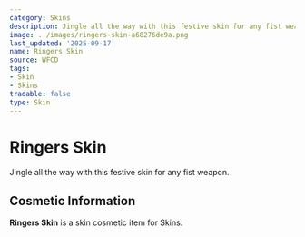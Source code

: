 ```yaml
---
category: Skins
description: Jingle all the way with this festive skin for any fist weapon.
image: ../images/ringers-skin-a68276de9a.png
last_updated: '2025-09-17'
name: Ringers Skin
source: WFCD
tags:
- Skin
- Skins
tradable: false
type: Skin
---
```


# Ringers Skin

Jingle all the way with this festive skin for any fist weapon.

## Cosmetic Information

**Ringers Skin** is a skin cosmetic item for Skins.

